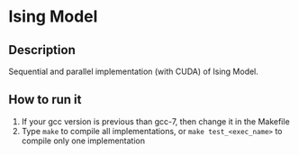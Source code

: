 # Ising Model

## Description
Sequential and parallel implementation (with CUDA) of Ising Model.

## How to run it

1. If your gcc version is previous than gcc-7, then change it in the Makefile
2. Type ``make`` to compile all implementations, or ``make test_<exec_name>`` to compile
only one implementation
